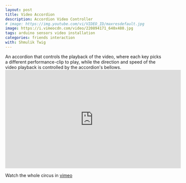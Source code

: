 ```yaml
---
layout: post
title: Video Accordion
description: Accordion Video Controller
# image: https://img.youtube.com/vi/VIDEO_ID/maxresdefault.jpg
image: https://i.vimeocdn.com/video/220894171_640x480.jpg
tags: arduino sensors video installation
categories: friends interaction
with: Shmulik Twig
---
```


<p>An accordion that controls the playback of the video, where each key picks a different performance-clip to play, while the direction and speed of the video playback is controlled by the accordion's bellows.<br />
<iframe src="https://player.vimeo.com/video/32626867?badge=0" width="560" height="315" frameborder="0" webkitAllowFullScreen mozallowfullscreen allowFullScreen></iframe>

<!--
https://vimeo.com/24416750
-->

Watch the whole circus in <a href="https://vimeo.com/27476613">vimeo</a></p>